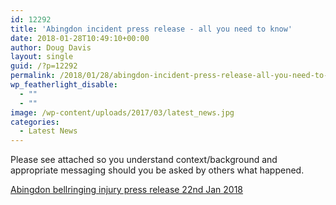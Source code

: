 ```yaml
---
id: 12292
title: 'Abingdon incident press release - all you need to know'
date: 2018-01-28T10:49:10+00:00
author: Doug Davis
layout: single
guid: /?p=12292
permalink: /2018/01/28/abingdon-incident-press-release-all-you-need-to-know/
wp_featherlight_disable:
  - ""
  - ""
image: /wp-content/uploads/2017/03/latest_news.jpg
categories:
  - Latest News
---
```

Please see attached so you understand context/background and appropriate messaging should you be asked by others what happened.

[Abingdon bellringing injury press release 22nd Jan 2018](https://cccbr.org.uk/wp-content/uploads/2018/01/Abingdon-bellringing-injury-press-release-22nd-Jan-2018.docx)
